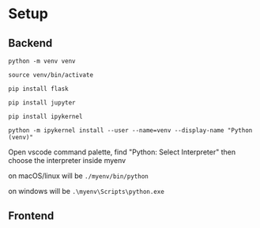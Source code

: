 # Setup

## Backend

`python -m venv venv`

`source venv/bin/activate`

`pip install flask`
    
`pip install jupyter`

`pip install ipykernel`

`python -m ipykernel install --user --name=venv --display-name "Python (venv)"`

Open vscode command palette, find "Python: Select Interpreter" then choose the interpreter inside myenv

on macOS/linux will be `./myenv/bin/python`

on windows will be `.\myenv\Scripts\python.exe`


## Frontend

